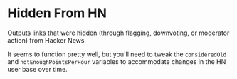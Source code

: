 # Hidden From HN
Outputs links that were hidden (through flagging, downvoting, or moderator action) from Hacker News


It seems to function pretty well, but you'll need to tweak the `consideredOld` and `notEnoughPointsPerHour` variables to accommodate changes in the HN user base over time.
